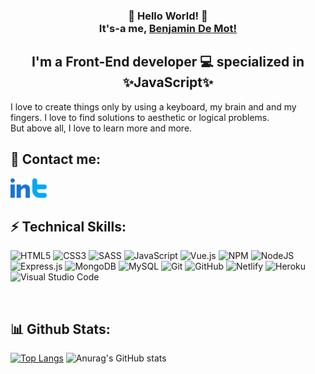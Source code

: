 <h3 align="center"> 👋 Hello World! 👋  
  <br> It's-a me, <a href='https://bdemot.github.io'>Benjamin De Mot!</a></h3>
  <h2 align='center' >I'm a Front-End developer 💻 specialized in ✨JavaScript✨</h2>
  
  I love to create things only by using a keyboard, my brain and and my fingers. I love to find solutions to aesthetic or logical problems.
  <br> But above all, I love to learn more and more.
  <br>
  
  ## 🤝 Contact me:
  <a href="https://www.linkedin.com/in/benjamin-de-mot/"><img align="left" src="images/linkedin.png" alt="Benjamin De Mot | LinkedIn" width="31px"/></a>
  <a href="https://twitter.com/benjamin_mot/"><img align="left" src="images/twitter.png" alt="Benjamin De Mot | Twitter" width="31px"/></a>
  
  </br>
  <br>

  
  ## ⚡ Technical Skills:
  ![HTML5](https://img.shields.io/badge/html5-%23E34F26.svg?style=for-the-badge&logo=html5&logoColor=white)
  ![CSS3](https://img.shields.io/badge/css3-%231572B6.svg?style=for-the-badge&logo=css3&logoColor=white)
  ![SASS](https://img.shields.io/badge/SASS-hotpink.svg?style=for-the-badge&logo=SASS&logoColor=white)
  ![JavaScript](https://img.shields.io/badge/javascript-%23323330.svg?style=for-the-badge&logo=javascript&logoColor=%23F7DF1E)
  ![Vue.js](https://img.shields.io/badge/vuejs-%2335495e.svg?style=for-the-badge&logo=vuedotjs&logoColor=%234FC08D)
  ![NPM](https://img.shields.io/badge/NPM-%23000000.svg?style=for-the-badge&logo=npm&logoColor=white)
  ![NodeJS](https://img.shields.io/badge/node.js-6DA55F?style=for-the-badge&logo=node.js&logoColor=white)
  ![Express.js](https://img.shields.io/badge/express.js-%23404d59.svg?style=for-the-badge&logo=express&logoColor=%2361DAFB)
  ![MongoDB](https://img.shields.io/badge/MongoDB-%234ea94b.svg?style=for-the-badge&logo=mongodb&logoColor=white)
  ![MySQL](https://img.shields.io/badge/mysql-%2300f.svg?style=for-the-badge&logo=mysql&logoColor=white)
  ![Git](https://img.shields.io/badge/git-%23F05033.svg?style=for-the-badge&logo=git&logoColor=white)
  ![GitHub](https://img.shields.io/badge/github-%23121011.svg?style=for-the-badge&logo=github&logoColor=white)
  ![Netlify](https://img.shields.io/badge/netlify-%23000000.svg?style=for-the-badge&logo=netlify&logoColor=#00C7B7)
  ![Heroku](https://img.shields.io/badge/heroku-%23430098.svg?style=for-the-badge&logo=heroku&logoColor=white)
  ![Visual Studio Code](https://img.shields.io/badge/VisualStudioCode-0078d7.svg?style=for-the-badge&logo=visual-studio-code&logoColor=white)
  
  <br>
  
  ## 📊 Github Stats:

[![Top Langs](https://github-readme-stats.vercel.app/api/top-langs/?username=BDeMot&layout=compact)](https://github.com/BDeMot/github-readme-stats)
![Anurag's GitHub stats](https://github-readme-stats.vercel.app/api?username=BDeMot&show_icons=true)

<!--
**BDeMot/BDeMot** is a ✨ _special_ ✨ repository because its `README.md` (this file) appears on your GitHub profile.

Here are some ideas to get you started:

- 🔭 I’m currently working on ...
- 🌱 I’m currently learning ...
- 👯 I’m looking to collaborate on ...
- 🤔 I’m looking for help with ...
- 💬 Ask me about ...
- 📫 How to reach me: ...
- 😄 Pronouns: ...
- ⚡ Fun fact: ...
-->
